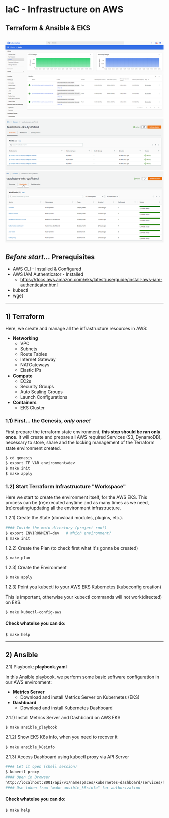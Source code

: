 # IaC - Infrastructure on AWS
## Terraform & Ansible & EKS
![dashboard](https://raw.githubusercontent.com/ualter/teachstore-iac/master/images/dashboard.png)
![eks cluster](https://raw.githubusercontent.com/ualter/teachstore-iac/master/images/overview-eks.png)
![eks workloads](https://raw.githubusercontent.com/ualter/teachstore-iac/master/images/workloads.png)
---
## *Before start...* Prerequisites
- AWS CLI - Installed & Configured
- AWS IAM Authenticator - Installed
  - https://docs.aws.amazon.com/eks/latest/userguide/install-aws-iam-authenticator.html
- kubectl
- wget
---

## 1) Terraform 
Here, we create and manage all the infrastructure resources in AWS: 
- **Networking** 
  - VPC
  - Subnets
  - Route Tables
  - Internet Gateway
  - NATGateways
  - Elastic IPs
- **Compute**
  - EC2s
  - Security Groups
  - Auto Scaling Groups
  - Launch Configurations
- **Containers**
  - EKS Cluster

### 1.1) First...  the Genesis, *only once!*
First prepare the terraform state environment, **this step should be ran only once**. It will create and prepare all AWS required Services (S3, DynamoDB), necessary to store, share and the locking management of the Terraform state environment created.
```bash
$ cd genesis
$ export TF_VAR_environment=dev
$ make init
$ make apply
```
### 1.2) Start Terraform Infrastructure "Workspace"
Here we start to create the environment itself, for the AWS EKS. This process can be (re)executed anytime and as many times as we need, (re)creating/updating all the environment infrastructure.

1.2.1) Create the State (donwload modules, plugins, etc.).
```bash
#### Inside the main directory (project root)
$ export ENVIRONMENT=dev   # Which environment?
$ make init
```
1.2.2) Create the Plan (to check first what it's gonna be created)
```bash
$ make plan
```
1.2.3) Create the Environment
```bash
$ make apply
```
1.2.3) Point you kubectl to your AWS EKS Kubernetes (kubeconfig creation)

This is important, otherwise your kubectl commands will not work(directed) on EKS.
```bash
$ make kubectl-config-aws
```

#### Check whatelse you can do:
```bash
$ make help
```
---
## 2) Ansible


2.1) Playbook: **playbook.yaml**

In this Ansible playbook, we perform some basic software configuration in our AWS environment:
- **Metrics Server** 
  - Download and install Metrics Server on Kubernetes (EKS)
- **Dashboard**
  - Download and install Kubernetes Dashboard

2.1.1) Install Metrics Server and Dashboard on AWS EKS
```bash
$ make ansible_playbook
```
2.1.2) Show EKS K8s info, when you need to recover it
```bash
$ make ansible_k8sinfo
```
2.1.3) Access Dashboard using kubectl proxy via API Server
```bash
#### Let it open (shell session)
$ kubectl proxy 
#### Open in Browser
http://localhost:8001/api/v1/namespaces/kubernetes-dashboard/services/https:kubernetes-dashboard:/proxy/#/overview?namespace=default
#### Use token from "make ansible_k8sinfo" for authorization
```
#### Check whatelse you can do:
```bash
$ make help
```